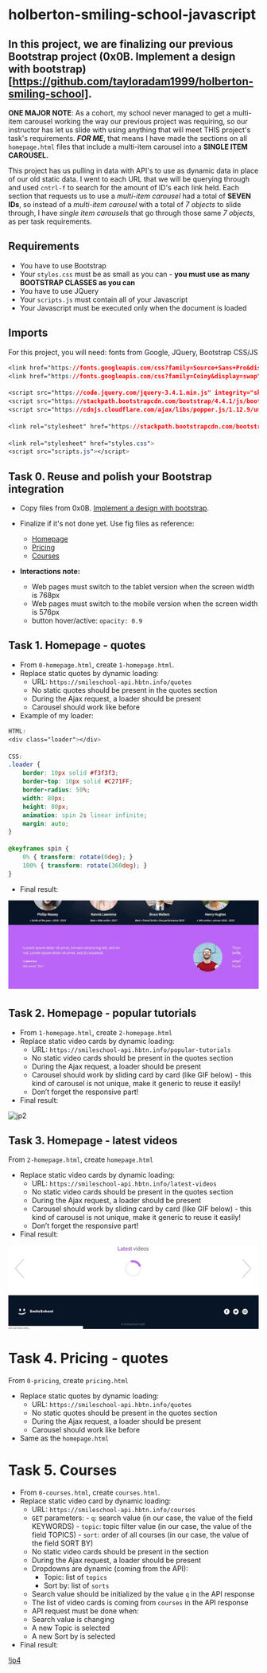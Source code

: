 # holberton-smiling-school-javascript

## In this project, we are finalizing our previous Bootstrap project (0x0B. Implement a design with bootstrap)[https://github.com/tayloradam1999/holberton-smiling-school].  
  
**ONE MAJOR NOTE**: As a cohort, my school never managed to get a multi-item carousel working the way our previous project was requiring, so our instructor has let us slide with using anything that will meet THIS project's task's requirements. ***FOR ME***, that means I have made the sections on all ```homepage.html``` files that include a multi-item carousel into a **SINGLE ITEM CAROUSEL.** 

This project has us pulling in data with API's to use as dynamic data in place of our old static data. I went to each URL that we will be querying through and used ```cntrl-f``` to search for the amount of ID's each link held. Each section that requests us to use a *multi-item carousel* had a total of **SEVEN IDs**, so instead of a *multi-item carousel* with a total of *7 objects* to slide through, I have *single item carousels* that go through those same *7 objects*, as per task requirements. 
  
## **Requirements**
- You have to use Bootstrap  
- Your ```styles.css``` must be as small as you can - **you must use as many BOOTSTRAP CLASSES as you can**  
- You have to use JQuery  
- Your ```scripts.js``` must contain all of your Javascript 
- Your Javascript must be executed only when the document is loaded
  
## **Imports**  
For this project, you will need: fonts from Google, JQuery, Bootstrap CSS/JS  
```css
<link href="https://fonts.googleapis.com/css?family=Source+Sans+Pro&display=swap" rel="stylesheet">
<link href="https://fonts.googleapis.com/css?family=Coiny&display=swap" rel="stylesheet">

<script src="https://code.jquery.com/jquery-3.4.1.min.js" integrity="sha256-CSXorXvZcTkaix6Yvo6HppcZGetbYMGWSFlBw8HfCJo=" crossorigin="anonymous"></script>
<script src="https://stackpath.bootstrapcdn.com/bootstrap/4.4.1/js/bootstrap.min.js" integrity="sha384-wfSDF2E50Y2D1uUdj0O3uMBJnjuUD4Ih7YwaYd1iqfktj0Uod8GCExl3Og8ifwB6" crossorigin="anonymous"></script>
<script src="https://cdnjs.cloudflare.com/ajax/libs/popper.js/1.12.9/umd/popper.min.js" integrity="sha384-ApNbgh9B+Y1QKtv3Rn7W3mgPxhU9K/ScQsAP7hUibX39j7fakFPskvXusvfa0b4Q" crossorigin="anonymous"></script>

<link rel="stylesheet" href="https://stackpath.bootstrapcdn.com/bootstrap/4.4.1/css/bootstrap.min.css" integrity="sha384-Vkoo8x4CGsO3+Hhxv8T/Q5PaXtkKtu6ug5TOeNV6gBiFeWPGFN9MuhOf23Q9Ifjh" crossorigin="anonymous">

<link rel="stylesheet" href="styles.css">
<script src="scripts.js"></script>
```  
  
## Task 0. Reuse and polish your Bootstrap integration  
  
- Copy files from 0x0B. [Implement a design with bootstrap](https://github.com/tayloradam1999/holberton-smiling-school).  
- Finalize if it's not done yet. Use fig files as reference:  
  -  [Homepage](https://intranet.hbtn.io/rltoken/mC4bLymOd9FMoIhiin8iFw)
  -  [Pricing](https://intranet.hbtn.io/rltoken/02-q4kxXjykgU4EAFg0enQ)
  -  [Courses](https://intranet.hbtn.io/rltoken/pk73WmNgM10PiHpp-0R0pQ)  
  
- **Interactions note:**
  -  Web pages must switch to the tablet version when the screen width is 768px
  -  Web pages must switch to the mobile version when the screen width is 576px
  -  button hover/active: ```opacity: 0.9```  
  
## Task 1. Homepage - quotes  
  
- From ```0-homepage.html```, create ```1-homepage.html```.
- Replace static quotes by dynamic loading:
  -  URL: ```https://smileschool-api.hbtn.info/quotes```
  - No static quotes should be present in the quotes section
  - During the Ajax request, a loader should be present
  - Carousel should work like before
- Example of my loader:
```css
HTML:
<div class="loader"></div>

CSS:
.loader {
    border: 10px solid #f3f3f3;
    border-top: 10px solid #C271FF;
    border-radius: 50%;
    width: 80px;
    height: 80px;
    animation: spin 2s linear infinite;
    margin: auto;
}

@keyframes spin {
    0% { transform: rotate(0deg); }
    100% { transform: rotate(360deg); }
}
```
- Final result:
  
![jq1](https://github.com/tayloradam1999/holberton-smiling-school-javascript/blob/main/readme_assets/jq1.gif)  
  
## Task 2. Homepage - popular tutorials  
  
- From ```1-homepage.html```, create ```2-homepage.html```  
- Replace static video cards by dynamic loading:
  - URL: ```https://smileschool-api.hbtn.info/popular-tutorials```
  - No static video cards should be present in the quotes section
  - During the Ajax request, a loader should be present
  -  Carousel should work by sliding card by card (like GIF below) - this kind of carousel is not unique, make it generic to reuse it easily!
  -  Don’t forget the responsive part!
- Final result:  
  
![jp2](https://github.com/tayloradam1999/holberton-smiling-school-javascript/blob/main/readme_assets/jq2.gif)  
  
## Task 3. Homepage - latest videos
  
From ```2-homepage.html```, create ```homepage.html```
- Replace static video cards by dynamic loading:
  - URL: ```https://smileschool-api.hbtn.info/latest-videos```
  - No static video cards should be present in the quotes section
  - During the Ajax request, a loader should be present
  -  Carousel should work by sliding card by card (like GIF below) - this kind of carousel is not unique, make it generic to reuse it easily!
  -  Don’t forget the responsive part!
- Final result:  
  
![jp3](https://github.com/tayloradam1999/holberton-smiling-school-javascript/blob/main/readme_assets/jq3.gif)  
  
# Task 4. Pricing - quotes
  
From ```0-pricing```, create ```pricing.html```  
- Replace static quotes by dynamic loading: 
  - URL: ```https://smileschool-api.hbtn.info/quotes```
  - No static quotes should be present in the quotes section
  - During the Ajax request, a loader should be present  
  - Carousel should work like before
- Same as the ```homepage.html```
  
# Task 5. Courses
  
- From ```0-courses.html```, create ```courses.html```.  
- Replace static video card by dynamic loading:
  -  URL: ```https://smileschool-api.hbtn.info/courses```
    -  ```GET``` parameters:
	  -  ```q```: search value (in our case, the value of the field KEYWORDS)
	  -  ```topic```: topic filter value (in our case, the value of the field TOPICS)
	  -  ```sort```: order of all courses (in our case, the value of the field SORT BY)
  - No static video cards should be present in the section
  - During the Ajax request, a loader should be present
  - Dropdowns are dynamic (coming from the API):
    -  Topic: list of ```topics```
	- Sort by: list of ```sorts```
  -  Search value should be initialized by the value ```q``` in the API response
  -  The list of video cards is coming from ```courses``` in the API response
  -  API request must be done when:
    -  Search value is changing
	-  A new Topic is selected
	-  A new Sort by is selected
- Final result:  
  
[!jp4](https://github.com/tayloradam1999/holberton-smiling-school-javascript/blob/main/readme_assets/jq3.gif)  
  